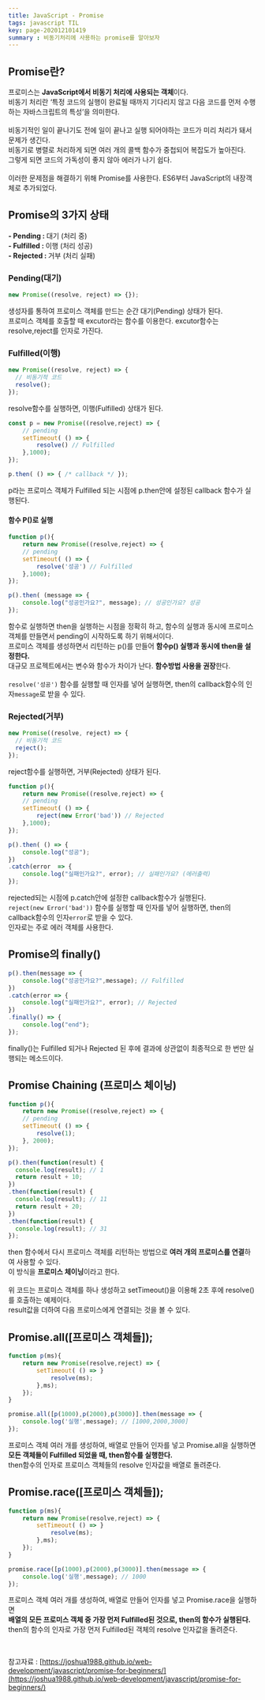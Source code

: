 ```yaml
---
title: JavaScript - Promise
tags: javascript TIL
key: page-202012101419
summary : 비동기처리에 사용하는 promise를 알아보자
---
```


## Promise란?
프로미스는 <b>JavaScript에서 비동기 처리에 사용되는 객체</b>이다. <br/>
비동기 처리란 ‘특정 코드의 실행이 완료될 때까지 기다리지 않고 다음 코드를 먼저 수행하는 자바스크립트의 특성’을 의미한다. <br/>
<br/>
비동기적인 일이 끝나기도 전에 일이 끝나고 실행 되어야하는 코드가 미리 처리가 돼서 문제가 생긴다. <br/>
비동기로 병렬로 처리하게 되면 여러 개의 콜백 함수가 중첩되어 복잡도가 높아진다.  <br/>
그렇게 되면 코드의 가독성이 좋지 않아 에러가 나기 쉽다. <br/>
<br/>
이러한 문제점을 해결하기 위해 Promise를 사용한다. ES6부터 JavaScript의 내장객체로 추가되었다. <br/>

## Promise의 3가지 상태
<b> - Pending : </b> 대기 (처리 중) <br/>
<b> - Fulfilled : </b>이행 (처리 성공) <br/>
<b> - Rejected : </b>거부 (처리 실패) <br/>

### Pending(대기)
```javascript
new Promise((resolve, reject) => {});
```
생성자를 통하여 프로미스 객체를 만드는 순간 대기(Pending) 상태가 된다. <br/>
프로미스 객체를 호출할 때 excutor라는 함수를 이용한다. excutor함수는 resolve,reject를 인자로 가진다. <br/>

### Fulfilled(이행)
```javascript
new Promise((resolve, reject) => {
  // 비동기적 코드
  resolve();
});
```
resolve함수를 실행하면, 이행(Fulfilled) 상태가 된다. <br/>

```javascript
const p = new Promise((resolve,reject) => {
	// pending
	setTimeout( () => {
		resolve() // Fulfilled
	},1000);
});

p.then( () => { /* callback */ });
```
p라는 프로미스 객체가 Fulfilled 되는 시점에 p.then안에 설정된 callback 함수가 실행된다. <br/>

#### 함수 P()로 실행
```javascript
function p(){
	return new Promise((resolve,reject) => {
	// pending
	setTimeout( () => {
		resolve('성공') // Fulfilled
	},1000);
});

p().then( (message => { 
	console.log("성공인가요?", message); // 성공인가요? 성공
});
```
함수로 실행하면 then을 실행하는 시점을 정확히 하고, 함수의 실행과 동시에 프로미스 객체를 만들면서 pending이 시작하도록 하기 위해서이다. <br/>
프로미스 객체를 생성하면서 리턴하는 p()를 만들어  <b>함수p() 실행과 동시에 then을 설정한다. </b>  <br/>
대규모 프로젝트에서는 변수와 함수가 차이가 난다. <b>함수방법 사용을 권장</b>한다. <br/>
<br/>
```resolve('성공')``` 함수를 실행할 때 인자를 넣어 실행하면, then의 callback함수의 인자```message```로 받을 수 있다. <br/>

### Rejected(거부)
```javascript
new Promise((resolve, reject) => {
  // 비동기적 코드
  reject();
});
```
reject함수를 실행하면, 거부(Rejected) 상태가 된다. <br/>

```javascript
function p(){
	return new Promise((resolve,reject) => {
	// pending
	setTimeout( () => {
		reject(new Error('bad')) // Rejected
	},1000);
});

p().then( () => { 
	console.log("성공");
})
.catch(error  => {
    console.log("실패인가요?", error); // 실패인가요? (에러출력)
});
```
rejected되는 시점에 p.catch안에 설정한 callback함수가 실행된다. 
<br/>
```reject(new Error('bad'))``` 함수를 실행할 때 인자를 넣어 실행하면, then의 callback함수의 인자```error```로 받을 수 있다. <br/>
인자로는 주로 에러 객체를 사용한다.  <br/>

## Promise의 finally()
```javascript
p().then(message => {
	console.log("성공인가요?",message); // Fulfilled
})
.catch(error => {
	console.log("실패인가요?", error); // Rejected
})
.finally() => {
	console.log("end");
});
```
finally()는 Fulfilled 되거나 Rejected 된 후에 결과에 상관없이 최종적으로 한 번만 실행되는 메소드이다. <br/>

## Promise Chaining (프로미스 체이닝)
```javascript
function p(){
	return new Promise((resolve,reject) => {
	// pending
	setTimeout( () => {
		resolve(1);
    }, 2000);
});

p().then(function(result) {
  console.log(result); // 1
  return result + 10;
})
.then(function(result) {
  console.log(result); // 11
  return result + 20;
})
.then(function(result) {
  console.log(result); // 31
});
```
then 함수에서 다시 프로미스 객체를 리턴하는 방법으로 <b>여러 개의 프로미스를 연결</b>하여 사용할 수 있다. <br/>
이 방식을 <b>프로미스 체이닝</b>이라고 한다.<br/>
<br/>
위 코드는 프로미스 객체를 하나 생성하고 setTimeout()을 이용해 2초 후에 resolve()를 호출하는 예제이다. <br/>
result값을 더하여 다음 프로미스에게 연결되는 것을 볼 수 있다. <br/>

## Promise.all([프로미스 객체들]);
```javascript
function p(ms){
	return new Promise(resolve,reject) => {
		setTimeout( () => }
			resolve(ms);
		},ms);
	});
}

promise.all([p(1000),p(2000),p(3000)].then(message => {	
	console.log('실행',message); // [1000,2000,3000]
});
```
프로미스 객체 여러 개를 생성하여, 배열로 만들어 인자를 넣고 Promise.all을 실행하면 <br/>
<b>모든 객체들이 Fulfilled 되었을 때, then함수를 실행한다.</b>  <br/>
then함수의 인자로 프로미스 객체들의 resolve 인자값을 배열로 돌려준다. <br/>

## Promise.race([프로미스 객체들]);
```javascript
function p(ms){
	return new Promise(resolve,reject) => {
		setTimeout( () => }
			resolve(ms);
		},ms);
	});
}

promise.race([p(1000),p(2000),p(3000)].then(message => {	
	console.log('실행',message); // 1000
});
```
프로미스 객체 여러 개를 생성하여, 배열로 만들어 인자를 넣고 Promise.race을 실행하면 <br/>
<b>배열의 모든 프로미스 객체 중 가장 먼저 Fulfilled된 것으로, then의 함수가 실행된다.</b> <br/>
then의 함수의 인자로 가장 먼저 Fulfilled된 객체의 resolve 인자값을 돌려준다. <br/>


<br/>

참고자료 : [https://joshua1988.github.io/web-development/javascript/promise-for-beginners/](https://joshua1988.github.io/web-development/javascript/promise-for-beginners/)


<br/>
<br/>
<br/>
